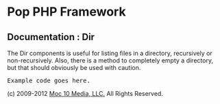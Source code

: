 Pop PHP Framework
=================

Documentation : Dir
-------------------

The Dir components is useful for listing files in a directory, recursively or non-recursively. Also, there is a method to completely empty a directory, but that should obviously be used with caution.

<pre>
Example code goes here.
</pre>

(c) 2009-2012 [Moc 10 Media, LLC.](http://www.moc10media.com) All Rights Reserved.
